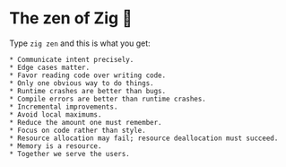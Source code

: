 # The zen of Zig 🪷

<Quote
  author="Andrew Kelley" 
  text="C, but with the problems fixed." 
  citeHref="https://youtu.be/Gv2I7qTux7g?t=333"
  citeText="The Road to Zig 1.0" />

Type <code class="inline-code">zig zen</code> and this is what you get:

```text
* Communicate intent precisely.
* Edge cases matter.
* Favor reading code over writing code.
* Only one obvious way to do things.
* Runtime crashes are better than bugs.
* Compile errors are better than runtime crashes.
* Incremental improvements.
* Avoid local maximums.
* Reduce the amount one must remember.
* Focus on code rather than style.
* Resource allocation may fail; resource deallocation must succeed.
* Memory is a resource.
* Together we serve the users.
```

<!--
some notes about the zen of zig here
-->
